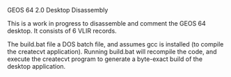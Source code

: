 GEOS 64 2.0
Desktop Disassembly

This is a work in progress to disassemble and comment the GEOS 64 desktop.  It consists of 6 VLIR records.  

The build.bat file a DOS batch file, and assumes gcc is installed (to compile the createcvt application).  Running build.bat will recompile the code, and execute the createcvt program to generate a byte-exact build of the desktop application.